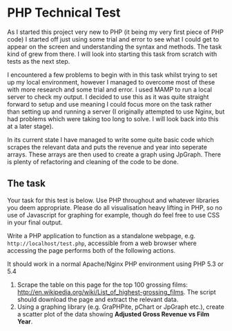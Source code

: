 # PHP Technical Test

As I started this project very new to PHP (it being my very first piece of PHP code) I started off just using some trial and error to see what I could get to appear on the screen and understanding the syntax and methods. The task kind of grew from there. I will look into starting this task from scratch with tests as the next step.

I encountered a few problems to begin with in this task whilst trying to set up my local environment, however I managed to overcome most of these with more research and some trial and error.
I used MAMP to run a local server to check my output. I decided to use this as it was quite straight forward to setup and use meaning I could focus more on the task rather than setting up and running a server (I originally attempted to use Nginx, but had problems which were taking too long to solve. I will look back into this at a later stage).

In its current state I have managed to write some quite basic code which scrapes the relevant data and puts the revenue and year into seperate arrays. These arrays are then used to create a graph using JpGraph. There is plenty of refactoring and cleaning of the code to be done.


The task
--------

Your task for this test is below. Use PHP throughout and whatever libraries you deem appropriate. Please do all visualisation heavy lifting in PHP, so no use of Javascript for graphing for example, though do feel free to use CSS in your final output.

Write a PHP application to function as a standalone webpage, e.g. `http://localhost/test.php`, accessible from a web browser where accessing the page performs both of the following actions. 

It should work in a normal Apache/Nginx PHP environment using PHP 5.3 or 5.4

1. Scrape the table on this page for the top 100 grossing films: http://en.wikipedia.org/wiki/List_of_highest-grossing_films. The script should download the page and extract the relevant data.  
2. Using a graphing library (e.g. GraPHPite, pChart or JpGraph etc.), create a scatter plot of the data showing **Adjusted Gross Revenue vs Film Year**.  

